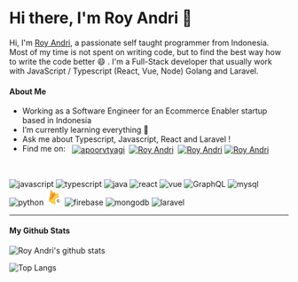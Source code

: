# Hi there, I'm Roy Andri  👋

Hi, I'm [Roy Andri](https://instagram.com/roy_andri), a passionate self taught programmer from Indonesia. Most of my time is not spent on writing code, but to find the best way how to write the code better 😄 . I'm a Full-Stack developer that usually work with JavaScript / Typescript (React, Vue, Node) Golang and Laravel.

#### About Me
- Working as a Software Engineer for an Ecommerce Enabler startup based in Indonesia 
- I’m currently learning everything 🤣
- Ask me about Typescript, Javascript, React and Laravel !
- Find me on: &nbsp;
<a href="https://www.linkedin.com/in/roy-andri-52b10a183/" target="blank"><img align="center" src="https://cdn.jsdelivr.net/npm/simple-icons@3.0.1/icons/linkedin.svg" alt="apoorvtyagi" height="19" width="19" /></a>&nbsp;
<a href="https://www.instagram.com/roy_andri" target="_blank"><img align="center" src="https://cdn.jsdelivr.net/npm/simple-icons@3.0.1/icons/instagram.svg" alt="Roy Andri" height="20" width="20" /></a>&nbsp;
<a href="https://www.github.com/royandri" target="_blank"><img align="center" src="https://cdn.jsdelivr.net/npm/simple-icons@3.0.1/icons/github.svg" alt="Roy Andri" height="20" width="20" /></a>
<a href="https://www.github.com/royandri" target="_blank"><img align="center" src="https://cdn.jsdelivr.net/npm/simple-icons@3.0.1/icons/gmail.svg" alt="Roy Andri" height="20" width="20" /></a>&nbsp;

<br>
<p align="left">
<img src="https://devicon.dev/devicon.git/icons/javascript/javascript-plain.svg" alt="javascript" width="30" height="30"/>
<img src="https://devicon.dev/devicon.git/icons/typescript/typescript-original.svg" alt="typescript" width="30" height="30"/>
<img src="https://devicon.dev/devicon.git/icons/java/java-original.svg" alt="java" width="30" height="30"/>
<img src="https://devicons.github.io/devicon/devicon.git/icons/react/react-original.svg" alt="react"  width="30" height="30"/>
<img src="https://github.com/shgysk8zer0/logos/blob/master/vue.svg" alt="vue"  width="30" height="30"/>
<img src="https://graphql.org/img/logo.svg" alt="GraphQL"  width="30" height="30"/>
<img src="https://github.com/shgysk8zer0/logos/blob/master/mysql.svg" alt="mysql" width="30" height="30"/> 
<img src="https://github.com/shgysk8zer0/logos/blob/master/python.svg" alt="python" width="30" height="30"/>
<img src="https://github.com/vscode-icons/vscode-icons/blob/master/icons/file_type_firebasehosting.svg" alt="vscode" width="30" height="30"/>
<img src="https://devicon.dev/devicon.git/icons/sass/sass-original.svg" alt="firebase" width="30" height="30"/>
<img src="https://devicon.dev/devicon.git/icons/mongodb/mongodb-original.svg" alt="mongodb" width="30" height="30"/>
<img src="https://github.com/shgysk8zer0/logos/blob/master/laravel.svg" alt="laravel" width="30" height="30"/>
</p>

---
#### My Github Stats
![Roy Andri's github stats](https://github-readme-stats.vercel.app/api?username=royandri&show_icons=true&title_color=ffc857&icon_color=8ac926&text_color=daf7dc&bg_color=151515&hide=["stars"])
<p></p>

![Top Langs](https://github-readme-stats.vercel.app/api/top-langs/?username=royandri&layout=compact&text_color=daf7dc&bg_color=151515)